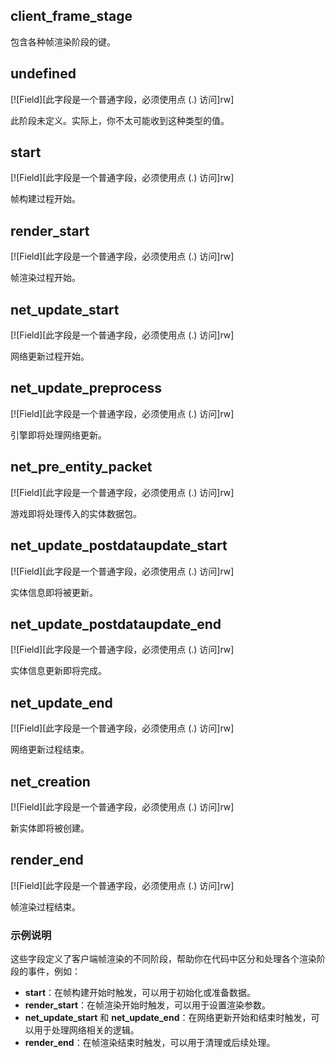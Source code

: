 ## client_frame_stage

包含各种帧渲染阶段的键。

## undefined

[![Field][此字段是一个普通字段，必须使用点 (.) 访问]rw]

此阶段未定义。实际上，你不太可能收到这种类型的值。

## start

[![Field][此字段是一个普通字段，必须使用点 (.) 访问]rw]

帧构建过程开始。

## render_start

[![Field][此字段是一个普通字段，必须使用点 (.) 访问]rw]

帧渲染过程开始。

## net_update_start

[![Field][此字段是一个普通字段，必须使用点 (.) 访问]rw]

网络更新过程开始。

## net_update_preprocess

[![Field][此字段是一个普通字段，必须使用点 (.) 访问]rw]

引擎即将处理网络更新。

## net_pre_entity_packet

[![Field][此字段是一个普通字段，必须使用点 (.) 访问]rw]

游戏即将处理传入的实体数据包。

## net_update_postdataupdate_start

[![Field][此字段是一个普通字段，必须使用点 (.) 访问]rw]

实体信息即将被更新。

## net_update_postdataupdate_end

[![Field][此字段是一个普通字段，必须使用点 (.) 访问]rw]

实体信息更新即将完成。

## net_update_end

[![Field][此字段是一个普通字段，必须使用点 (.) 访问]rw]

网络更新过程结束。

## net_creation

[![Field][此字段是一个普通字段，必须使用点 (.) 访问]rw]

新实体即将被创建。

## render_end

[![Field][此字段是一个普通字段，必须使用点 (.) 访问]rw]

帧渲染过程结束。

### 示例说明

这些字段定义了客户端帧渲染的不同阶段，帮助你在代码中区分和处理各个渲染阶段的事件，例如：

- **start**：在帧构建开始时触发，可以用于初始化或准备数据。
- **render_start**：在帧渲染开始时触发，可以用于设置渲染参数。
- **net_update_start** 和 **net_update_end**：在网络更新开始和结束时触发，可以用于处理网络相关的逻辑。
- **render_end**：在帧渲染结束时触发，可以用于清理或后续处理。